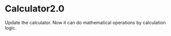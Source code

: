 # Calculator2.0

Update the calculator. Now it can do mathematical operations by calculation logic.

